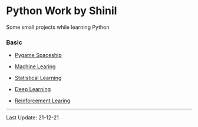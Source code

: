 # Python Work by Shinil

Some small projects while learning Python

### Basic

- [Pygame Spaceship](Spaceship/)

- [Machine Learing](ML/)
- [Statistical Learning](SL/)
- [Deep Learning](DL/)
- [Reinforcement Learing](RL/)

---
Last Update: 21-12-21